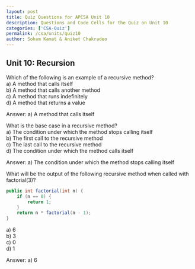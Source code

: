 ```yaml
---
layout: post
title: Quiz Questions for APCSA Unit 10
description: Questions and Code Cells for the Quiz on Unit 10
categories: ['CSA-Quiz']
permalink: /csa/units/quiz10
author: Soham Kamat & Aniket Chakradeo
---
```


## Unit 10: Recursion

Which of the following is an example of a recursive method?<br>
a) A method that calls itself<br>
b) A method that calls another method<br>
c) A method that runs indefinitely<br>
d) A method that returns a value

Answer: a) A method that calls itself

What is the base case in a recursive method?<br>
a) The condition under which the method stops calling itself<br>
b) The first call to the recursive method<br>
c) The last call to the recursive method<br>
d) The condition under which the method calls itself

Answer: a) The condition under which the method stops calling itself

What will be the output of the following recursive method when called with factorial(3)?
```java
public int factorial(int n) {
    if (n == 0) {
        return 1;
    }
    return n * factorial(n - 1);
}
```
a) 6<br>
b) 3<br>
c) 0<br>
d) 1

Answer: a) 6
